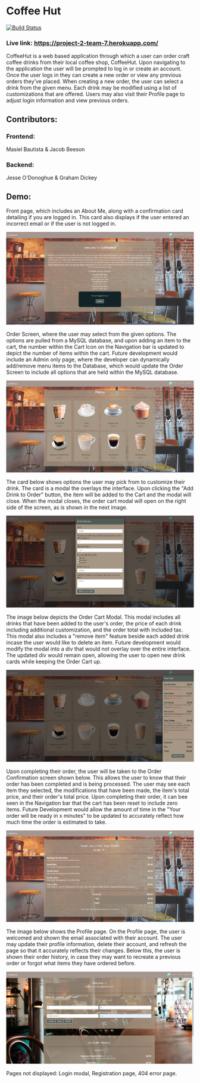 # Coffee Hut

[![Build Status](https://travis-ci.com/jesseodonoghue/project-2.svg?branch=master)](https://travis-ci.com/jesseodonoghue/project-2)
### Live link: https://project-2-team-7.herokuapp.com/

<p>
CoffeeHut is a web based application through which a user can order craft coffee drinks from their local coffee shop, CoffeeHut. Upon navigating to the application the user will be prompted to log in or create an account. Once the user logs in they can create a new order or view any previous orders they’ve placed. When creating a new order, the user can select a drink from the given menu. Each drink may be modified using a list of customizations that are offered. Users may also visit their Profile page to adjust login information and view previous orders. 
</p>

## Contributors:

### Frontend: 
Masiel Bautista & Jacob Beeson
<br>

### Backend:
Jesse O'Donoghue & Graham Dickey
</p>

## Demo:

<p> Front page, which includes an About Me, along with a confirmation card detailing if you are logged in. This card also displays if the user entered an incorrect email or if the user is not logged in.

![](public/assets/images/Demo1.png)

<p>Order Screen, where the user may select from the given options. The options are pulled from a MySQL database, and upon adding an item to the cart, the number within the Cart Icon on the Navigation bar is updated to depict the number of items within the cart. Future development would include an Admin only page, where the developer can dynamically add/remove menu items to the Database, which would update the Order Screen to include all options that are held within the MySQL database.

![](public/assets/images/Demo2.png)

<p>The card below shows options the user may pick from to customize their drink. The card is a modal the overlays the interface. Upon clicking the "Add Drink to Order" button, the item will be added to the Cart and the modal will close. When the modal closes, the order cart modal will open on the right side of the screen, as is shown in the next image.

![](public/assets/images/Demo3.png)

<p>The image below depicts the Order Cart Modal. This modal includes all drinks that have been added to the user's order, the price of each drink including additional customization, and the order total with included tax. This modal also includes a "remove item" feature beside each added drink incase the user would like to delete an item. Future development would modify the modal into a div that would not overlay over the entire interface. The updated div would remain open, allowing the user to open new drink cards while keeping the Order Cart up.

![](public/assets/images/Demo4.png)

<p> Upon completing their order, the user will be taken to the Order Confirmation screen shown below. This allows the user to know that their order has been completed and is being processed. The user may see each item they selected, the modifications that have been made, the item's total price, and their order's total price. Upon completing their order, it can bee seen in the Navigation bar that the cart has been reset to include zero items. Future Development would allow the amount of time in the "Your order will be ready in x minutes" to be updated to accurately reflect how much time the order is estimated to take.

![](public/assets/images/Demo5.png)

<p>The image below shows the Profile page. On the Profile page, the user is welcomed and shown the email associated with their account. The user may update their profile information, delete their account, and refresh the page so that it accurately reflects their changes. Below this, the user is shown their order history, in case they may want to recreate a previous order or forgot what items they have ordered before. 

![](public/assets/images/Demo6.png)


<p> Pages not displayed: Login modal, Registration page, 404 error page.






